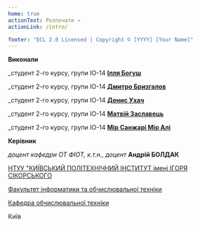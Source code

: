 ```yaml
---
home: true
actionText: Розпочати →
actionLink: /intro/

footer: "ECL 2.0 Licensed | Copyright © [YYYY] [Your Name]"
---
```



**Виконали** 

_студент 2-го курсу, групи ІО-14<span padding-right:5em></span> **[Ілля Богуш](https://t.me/bogush_illia)**

_студент 2-го курсу, групи ІО-14<span padding-right:5em></span> **[Дмитро Бризгалов](https://t.me/Dmitriy12511)**

_студент 2-го курсу, групи ІО-14<span padding-right:5em></span> **[Денис Ухач](https://t.me/sedui)**

_студент 2-го курсу, групи ІО-14<span padding-right:5em></span> **[Матвій Заславець](https://t.me/Olenizbudushego)**

_студент 2-го курсу, групи ІО-14<span padding-right:5em></span> **[Мір Санжарі Мір Алі](https://t.me/kar1owka)**


**Керівник**

*доцент кафедри ОТ ФІОТ, к.т.н., доцент*<span padding-right:5em></span> **Андрій БОЛДАК** 

[НТУУ "КИЇВСЬКИЙ ПОЛІТЕХНІЧНИЙ ІНСТИТУТ імені ІГОРЯ СІКОРСЬКОГО](https://kpi.ua/)

[Факультет інформатики та обчислювальної техніки](https://fiot.kpi.ua/)

[Кафедра обчислювальної техніки](https://comsys.kpi.ua/)

Київ
